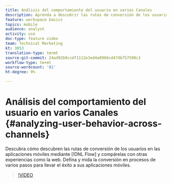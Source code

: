 ```yaml
---
title: Análisis del comportamiento del usuario en varios Canales
description: Aprenda a descubrir las rutas de conversión de los usuarios en las aplicaciones móviles mediante Flujo y compárelas con otras experiencias como la web. Defina y mida la conversión en procesos de varios pasos para llevar el éxito a sus aplicaciones móviles.
feature: workspace basics
topics: mobile
audience: analyst
activity: use
doc-type: feature video
team: Technical Marketing
kt: 3053
translation-type: tm+mt
source-git-commit: 24ad92b0ccdf1112e3ed4a0968cd47db757598c3
workflow-type: tm+mt
source-wordcount: '81'
ht-degree: 0%

---
```



# Análisis del comportamiento del usuario en varios Canales {#analyzing-user-behavior-across-channels}

Descubra cómo descubren las rutas de conversión de los usuarios en las aplicaciones móviles mediante [!DNL Flow] y compárelas con otras experiencias como la web. Defina y mida la conversión en procesos de varios pasos para llevar el éxito a sus aplicaciones móviles.

>[!VIDEO](https://video.tv.adobe.com/v/27824/?quality=12)
